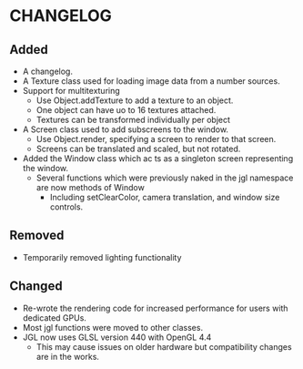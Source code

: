 # CHANGELOG

## Added 
* A changelog.
* A Texture class used for loading image data from a number sources.
* Support for multitexturing
  *  Use Object.addTexture to add a texture to an object.
  * One object can have uo to 16 textures attached.
  * Textures can be transformed individually per object
* A Screen class used to add subscreens to the window.
  * Use Object.render, specifying a screen to render to that screen.
  * Screens can be translated and scaled, but not rotated.
* Added the Window class which ac ts as a singleton screen representing the window.
  * Several functions which were previously naked in the jgl namespace are now methods of Window
    * Including setClearColor, camera translation, and window size controls.
  
## Removed  
* Temporarily removed lighting functionality

## Changed
* Re-wrote the rendering code for increased performance for users with dedicated GPUs.
* Most jgl functions were moved to other classes.
* JGL now uses GLSL version 440 with OpenGL 4.4
  * This may cause issues on older hardware but compatibility changes are in the works.
